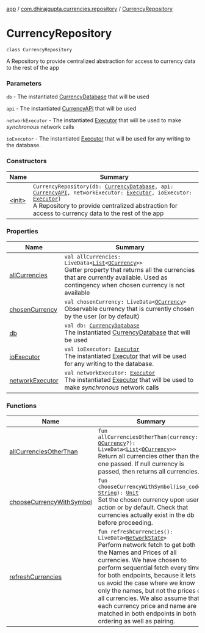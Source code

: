 [app](../../index.md) / [com.dhirajgupta.currencies.repository](../index.md) / [CurrencyRepository](./index.md)

# CurrencyRepository

`class CurrencyRepository`

A Repository to provide centralized abstraction for access to currency data to the rest of the app

### Parameters

`db` - The instantiated [CurrencyDatabase](../../com.dhirajgupta.currencies.db/-currency-database/index.md) that will be used

`api` - The instantiated [CurrencyAPI](../../com.dhirajgupta.currencies.api/-currency-a-p-i/index.md) that will be used

`networkExecutor` - The instantiated [Executor](https://developer.android.com/reference/java/util/concurrent/Executor.html) that will be used to make *synchronous* network calls

`ioExecutor` - The instantiated [Executor](https://developer.android.com/reference/java/util/concurrent/Executor.html) that will be used for any writing to the database.

### Constructors

| Name | Summary |
|---|---|
| [&lt;init&gt;](-init-.md) | `CurrencyRepository(db: `[`CurrencyDatabase`](../../com.dhirajgupta.currencies.db/-currency-database/index.md)`, api: `[`CurrencyAPI`](../../com.dhirajgupta.currencies.api/-currency-a-p-i/index.md)`, networkExecutor: `[`Executor`](https://developer.android.com/reference/java/util/concurrent/Executor.html)`, ioExecutor: `[`Executor`](https://developer.android.com/reference/java/util/concurrent/Executor.html)`)`<br>A Repository to provide centralized abstraction for access to currency data to the rest of the app |

### Properties

| Name | Summary |
|---|---|
| [allCurrencies](all-currencies.md) | `val allCurrencies: LiveData<`[`List`](https://kotlinlang.org/api/latest/jvm/stdlib/kotlin.collections/-list/index.html)`<`[`OCurrency`](../../com.dhirajgupta.currencies.model/-o-currency/index.md)`>>`<br>Getter property that returns all the currencies that are currently available. Used as contingency when chosen currency is not available |
| [chosenCurrency](chosen-currency.md) | `val chosenCurrency: LiveData<`[`OCurrency`](../../com.dhirajgupta.currencies.model/-o-currency/index.md)`>`<br>Observable currency that is currently chosen by the user (or by default) |
| [db](db.md) | `val db: `[`CurrencyDatabase`](../../com.dhirajgupta.currencies.db/-currency-database/index.md)<br>The instantiated [CurrencyDatabase](../../com.dhirajgupta.currencies.db/-currency-database/index.md) that will be used |
| [ioExecutor](io-executor.md) | `val ioExecutor: `[`Executor`](https://developer.android.com/reference/java/util/concurrent/Executor.html)<br>The instantiated [Executor](https://developer.android.com/reference/java/util/concurrent/Executor.html) that will be used for any writing to the database. |
| [networkExecutor](network-executor.md) | `val networkExecutor: `[`Executor`](https://developer.android.com/reference/java/util/concurrent/Executor.html)<br>The instantiated [Executor](https://developer.android.com/reference/java/util/concurrent/Executor.html) that will be used to make *synchronous* network calls |

### Functions

| Name | Summary |
|---|---|
| [allCurrenciesOtherThan](all-currencies-other-than.md) | `fun allCurrenciesOtherThan(currency: `[`OCurrency`](../../com.dhirajgupta.currencies.model/-o-currency/index.md)`?): LiveData<`[`List`](https://kotlinlang.org/api/latest/jvm/stdlib/kotlin.collections/-list/index.html)`<`[`OCurrency`](../../com.dhirajgupta.currencies.model/-o-currency/index.md)`>>`<br>Return all currencies other than the one passed. If null currency is passed, then returns all currencies. |
| [chooseCurrencyWithSymbol](choose-currency-with-symbol.md) | `fun chooseCurrencyWithSymbol(iso_code: `[`String`](https://kotlinlang.org/api/latest/jvm/stdlib/kotlin/-string/index.html)`): `[`Unit`](https://kotlinlang.org/api/latest/jvm/stdlib/kotlin/-unit/index.html)<br>Set the chosen currency upon user action or by default. Check that currencies actually exist in the db before proceeding. |
| [refreshCurrencies](refresh-currencies.md) | `fun refreshCurrencies(): LiveData<`[`NetworkState`](../../com.dhirajgupta.currencies.model/-network-state/index.md)`>`<br>Perform network fetch to get both the Names and Prices of all currencies. We have chosen to perform sequential fetch every time for both endpoints, because it lets us avoid the case where we know only the names, but not the prices of all currencies. We also assume that each currency price and name are matched in both endpoints in both ordering as well as pairing. |
